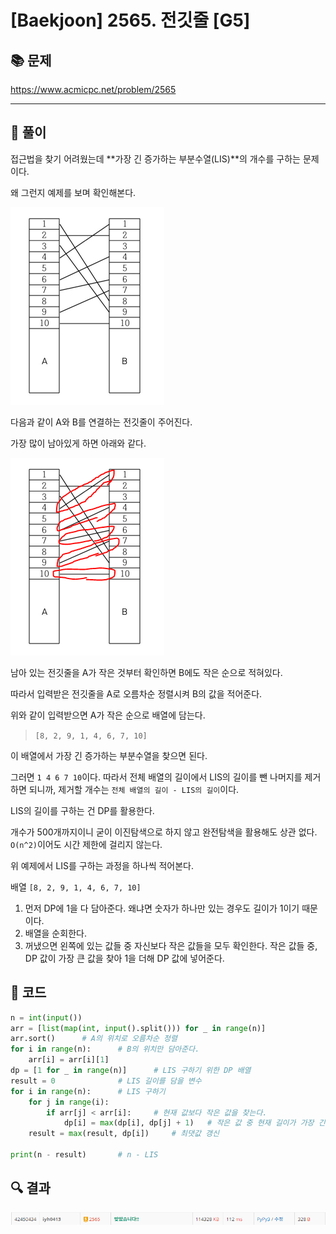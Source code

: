 # [Baekjoon] 2565. 전깃줄 [G5]

## 📚 문제

https://www.acmicpc.net/problem/2565

---

## 📖 풀이

접근법을 찾기 어려웠는데 **가장 긴 증가하는 부분수열(LIS)**의 개수를 구하는 문제이다.

왜 그런지 예제를 보며 확인해본다.

![image-20220425230429833](README.assets/image-20220425230429833.png)

다음과 같이 A와 B를 연결하는 전깃줄이 주어진다.

가장 많이 남아있게 하면 아래와 같다.

![image-20220425230523141](README.assets/image-20220425230523141.png)

남아 있는 전깃줄을 A가 작은 것부터 확인하면 B에도 작은 순으로 적혀있다.

따라서 입력받은 전깃줄을 A로 오름차순 정렬시켜 B의 값을 적어준다.

위와 같이 입력받으면 A가 작은 순으로 배열에 담는다.

> `[8, 2, 9, 1, 4, 6, 7, 10]`

이 배열에서 가장 긴 증가하는 부분수열을 찾으면 된다.

그러면 `1 4 6 7 10`이다. 따라서 전체 배열의 길이에서 LIS의 길이를 뺀 나머지를 제거하면 되니까, 제거할 개수는 `전체 배열의 길이 - LIS의 길이`이다.



LIS의 길이를 구하는 건 DP를 활용한다.

개수가 500개까지이니 굳이 이진탐색으로 하지 않고 완전탐색을 활용해도 상관 없다. `O(n^2)`이어도 시간 제한에 걸리지 않는다.





위 예제에서 LIS를 구하는 과정을 하나씩 적어본다.

배열 `[8, 2, 9, 1, 4, 6, 7, 10]`

1. 먼저 DP에 1을 다 담아준다. 왜냐면 숫자가 하나만 있는 경우도 길이가 1이기 때문이다.
2. 배열을 순회한다.
3. 꺼냈으면 왼쪽에 있는 값들 중 자신보다 작은 값들을 모두 확인한다. 작은 값들 중, DP 값이 가장 큰 값을 찾아 1을 더해 DP 값에 넣어준다.



## 📒 코드

```python
n = int(input())
arr = [list(map(int, input().split())) for _ in range(n)]
arr.sort()      # A의 위치로 오름차순 정렬
for i in range(n):      # B의 위치만 담아준다.
    arr[i] = arr[i][1]
dp = [1 for _ in range(n)]      # LIS 구하기 위한 DP 배열
result = 0              # LIS 길이를 담을 변수
for i in range(n):      # LIS 구하기
    for j in range(i):
        if arr[j] < arr[i]:     # 현재 값보다 작은 값을 찾는다.
            dp[i] = max(dp[i], dp[j] + 1)   # 작은 값 중 현재 길이가 가장 긴 값 + 1과 비교한다.
    result = max(result, dp[i])     # 최댓값 갱신

print(n - result)       # n - LIS
```

## 🔍 결과

![image-20220426002420506](README.assets/image-20220426002420506.png)